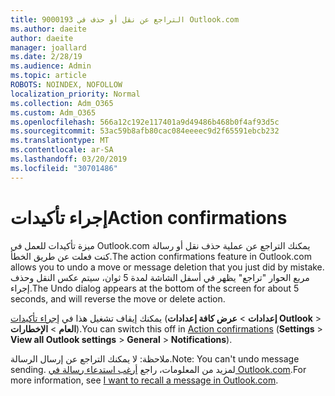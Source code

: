 ```yaml
---
title: 9000193 التراجع عن نقل أو حذف في Outlook.com
ms.author: daeite
author: daeite
manager: joallard
ms.date: 2/28/19
ms.audience: Admin
ms.topic: article
ROBOTS: NOINDEX, NOFOLLOW
localization_priority: Normal
ms.collection: Adm_O365
ms.custom: Adm_O365
ms.openlocfilehash: 566a12c192e117401a9d49486b468b0f4af93d5c
ms.sourcegitcommit: 53ac59b8afb80cac084eeeec9d2f65591ebcb232
ms.translationtype: MT
ms.contentlocale: ar-SA
ms.lasthandoff: 03/20/2019
ms.locfileid: "30701486"
---
```

# <a name="action-confirmations"></a><span data-ttu-id="21c3b-102">إجراء تأكيدات</span><span class="sxs-lookup"><span data-stu-id="21c3b-102">Action confirmations</span></span>

<span data-ttu-id="21c3b-103">ميزة تأكيدات للعمل في Outlook.com يمكنك التراجع عن عملية حذف نقل أو رسالة كنت فعلت عن طريق الخطأ.</span><span class="sxs-lookup"><span data-stu-id="21c3b-103">The action confirmations feature in Outlook.com allows you to undo a move or message deletion that you just did by mistake.</span></span> <span data-ttu-id="21c3b-104">مربع الحوار "تراجع" يظهر في أسفل الشاشة لمدة 5 ثوان، سيتم عكس النقل وحذف إجراء.</span><span class="sxs-lookup"><span data-stu-id="21c3b-104">The Undo dialog appears at the bottom of the screen for about 5 seconds, and will reverse the move or delete action.</span></span>

<span data-ttu-id="21c3b-105">يمكنك إيقاف تشغيل هذا في [إجراء تأكيدات](https://outlook.live.com/mail/options/general/notifications) (**إعدادات** > **عرض كافة إعدادات Outlook** > **العام** > **الإخطارات**).</span><span class="sxs-lookup"><span data-stu-id="21c3b-105">You can switch this off in [Action confirmations](https://outlook.live.com/mail/options/general/notifications) (**Settings** > **View all Outlook settings** > **General** > **Notifications**).</span></span>

<span data-ttu-id="21c3b-106">ملاحظة: لا يمكنك التراجع عن إرسال الرسالة.</span><span class="sxs-lookup"><span data-stu-id="21c3b-106">Note: You can't undo message sending.</span></span> <span data-ttu-id="21c3b-107">لمزيد من المعلومات، راجع [أرغب استدعاء رسالة في Outlook.com](https://support.office.com/article/c069ddde-5282-4085-8f4c-d7b133324f8a).</span><span class="sxs-lookup"><span data-stu-id="21c3b-107">For more information, see [I want to recall a message in Outlook.com](https://support.office.com/article/c069ddde-5282-4085-8f4c-d7b133324f8a).</span></span>